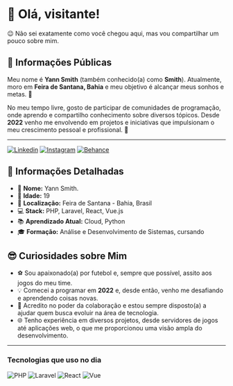 # 👋 Olá, visitante!

😉 Não sei exatamente como você chegou aqui, mas vou compartilhar um pouco sobre mim. 

## 🌟 Informações Públicas

Meu nome é **Yann Smith** (também conhecido(a) como **Smith**). Atualmente, moro em **Feira de Santana, Bahia** e meu objetivo é alcançar meus sonhos e metas. 🚀

No meu tempo livre, gosto de participar de comunidades de programação, onde aprendo e compartilho conhecimento sobre diversos tópicos. Desde **2022** venho me envolvendo em projetos e iniciativas que impulsionam o meu crescimento pessoal e profissional. 🤝

***
[![Linkedin](https://img.shields.io/badge/LinkedIn-0077B5?style=for-the-badge&logo=linkedin&logoColor=white)](https://www.linkedin.com/in/yann-smith-58a210265/)
[![Instagram](https://img.shields.io/badge/Instagram-E4405F?style=for-the-badge&logo=instagram&logoColor=white)](https://www.instagram.com/yannsmithfs/)
[![Behance](https://img.shields.io/badge/-Behance-blue?style=for-the-badge&logo=behance&logoColor=white)](https://www.behance.net/yannsmith)

## 📝 Informações Detalhadas

- 👤 **Nome:** Yann Smith.  
- 🎂 **Idade:** 19  
- 📍 **Localização:** Feira de Santana - Bahia, Brasil
- 💻 **Stack:** PHP, Laravel, React, Vue.js   
- 📚 **Aprendizado Atual:** Cloud, Python 
- 🎓 **Formação:** Análise e Desenvolvimento de Sistemas, cursando

 ## 😎 Curiosidades sobre Mim

- ⚽ Sou apaixonado(a) por futebol e, sempre que possível, assito aos jogos do meu time. 
- 💡 Comecei a programar em **2022** e, desde então, venho me desafiando e aprendendo coisas novas.   
- 🤗 Acredito no poder da colaboração e estou sempre disposto(a) a ajudar quem busca evoluir na área de tecnologia.   
- 🌐 Tenho experiência em diversos projetos, desde servidores de jogos até aplicações web, o que me proporcionou uma visão ampla do desenvolvimento.   

---

### Tecnologias que uso no dia
![PHP](https://img.shields.io/badge/PHP-777BB4?style=for-the-badge&logo=php&logoColor=white)
![Laravel](https://img.shields.io/badge/Laravel-FF2D20?style=for-the-badge&logo=laravel&logoColor=white)
![React](https://img.shields.io/badge/React-20232A?style=for-the-badge&logo=react&logoColor=61DAFB)
![Vue](https://img.shields.io/badge/Vue.js-35495E?style=for-the-badge&logo=vue.js&logoColor=4FC08D)
